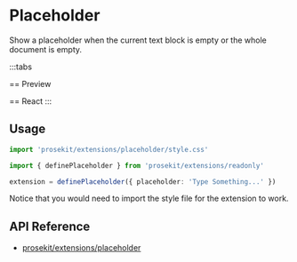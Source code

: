 # Placeholder

Show a placeholder when the current text block is empty or the whole document is empty.

<script setup>	 
import { ExamplePlaygroundLazy } from '../../components/example-playground-lazy'	
import App from '../../components/vue-placeholder/editor.vue'	
</script>

:::tabs

== Preview

<ClientOnly><App/></ClientOnly>
== React
<ExamplePlaygroundLazy example="vue-placeholder" />
:::

## Usage

```ts
import 'prosekit/extensions/placeholder/style.css'

import { definePlaceholder } from 'prosekit/extensions/readonly'

extension = definePlaceholder({ placeholder: 'Type Something...' })
```

Notice that you would need to import the style file for the extension to work.

## API Reference

- [prosekit/extensions/placeholder](/references/extensions/placeholder)
